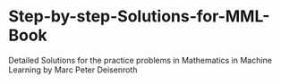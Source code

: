 # Step-by-step-Solutions-for-MML-Book
Detailed Solutions for the practice problems in Mathematics in Machine Learning by Marc Peter Deisenroth 
